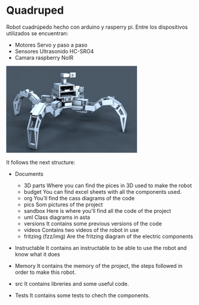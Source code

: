 # Quadruped

Robot cuadrúpedo hecho con arduino y rasperry pi. Entre los dispositivos utilizados se encuentran:
- Motores Servo y paso a paso
- Sensores Ultrasonido HC-SRO4
- Camara raspberry NoIR

<img src="Documents/sandbox/quad.png" width="350"/>

It follows the next structure:
- Documents
	- 3D parts
		Where you can find the pices in 3D used to make the robot
	- budget
		You can find excel sheets with all the components used.
	- org
		You'll find the cass diagrams of the code
	- pics
		Som pictures of the project
	- sandbox
		Here is where you'll find all the code of the project
	- uml
		Class diagrams in asta
	- versions
		It contains some previous versions of the code
	- videos
		Contains two videos of the robot in use
	- fritzing (fzz/img)
		Are the fritzing diagram of the electric components

- Instructable
	It contains an instructable to be able to use the robot and know what it does

- Memory
	It contains the memory of the project, the steps followed in order to make this robot.

- src
	It contains libreries and some useful code.
	
- Tests
  It contains some tests to chech the components.

